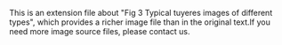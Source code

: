 This is an extension file about "Fig 3  Typical tuyeres images of different types", which provides a richer image file than in the original text.If you need more image source files, please contact us.
